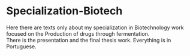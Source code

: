 # Specialization-Biotech
Here there are texts only about my specialization in Biotechnology work focused on the Production of drugs through fermentation.  
There is the presentation and the final thesis work.
Everything is in Portuguese.
